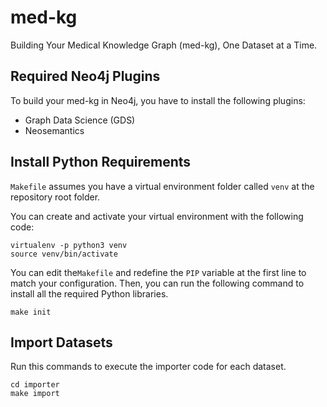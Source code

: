 # med-kg
Building Your Medical Knowledge Graph (med-kg), One Dataset at a Time.

## Required Neo4j Plugins
To build your med-kg in Neo4j, you have to install the following plugins:
* Graph Data Science (GDS)
* Neosemantics

## Install Python Requirements
`Makefile` assumes you have a virtual environment folder called `venv` 
at the repository root folder. 

You can create and activate your virtual environment with the following code:

```shell
virtualenv -p python3 venv
source venv/bin/activate
```

You can edit the`Makefile` and redefine the `PIP` variable at the first line to match your configuration. Then, you can run the following command to install all the required Python libraries.
```shell
make init
```

## Import Datasets
Run this commands to execute the importer code for each dataset.
```shell
cd importer
make import
```
